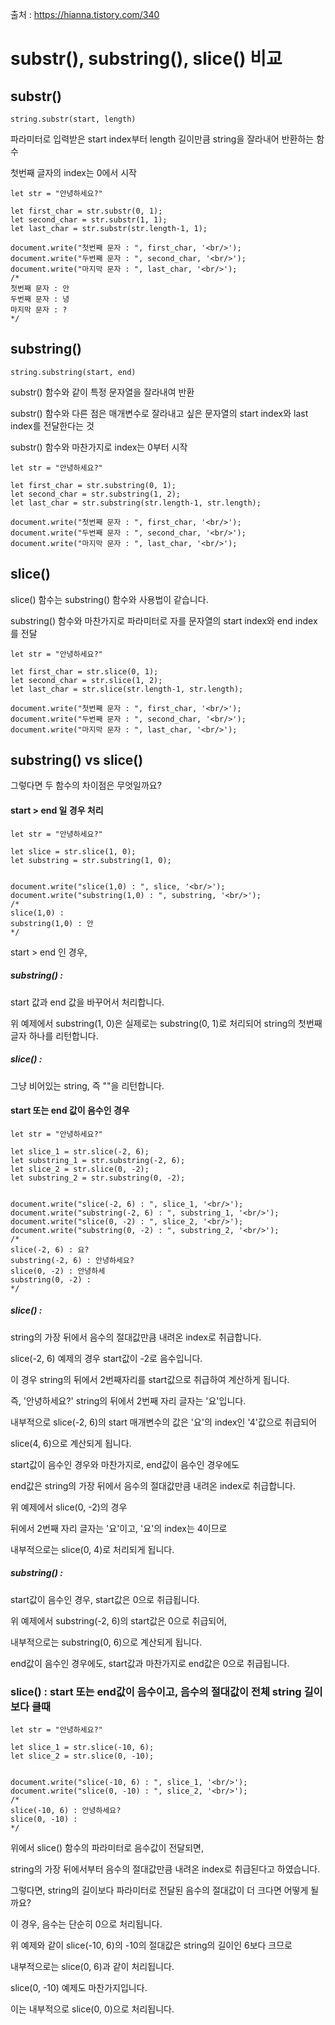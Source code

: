 출처 : https://hianna.tistory.com/340

# substr(), substring(), slice() 비교


## substr() 
```
string.substr(start, length)
```
파라미터로 입력받은 start index부터 length 길이만큼 string을 잘라내어 반환하는 함수

첫번째 글자의 index는 0에서 시작

```
let str = "안녕하세요?"

let first_char = str.substr(0, 1);
let second_char = str.substr(1, 1);
let last_char = str.substr(str.length-1, 1);

document.write("첫번째 문자 : ", first_char, '<br/>');
document.write("두번째 문자 : ", second_char, '<br/>');
document.write("마지막 문자 : ", last_char, '<br/>');
/*
첫번째 문자 : 안
두번째 문자 : 녕
마지막 문자 : ?
*/
```

## substring()

```
string.substring(start, end)
```

substr() 함수와 같이 특정 문자열을 잘라내여 반환

substr() 함수와 다른 점은 매개변수로 잘라내고 싶은 문자열의 start index와 last index를 전달한다는 것

substr() 함수와 마찬가지로 index는 0부터 시작

```
let str = "안녕하세요?"

let first_char = str.substring(0, 1);
let second_char = str.substring(1, 2);
let last_char = str.substring(str.length-1, str.length);

document.write("첫번째 문자 : ", first_char, '<br/>');
document.write("두번째 문자 : ", second_char, '<br/>');
document.write("마지막 문자 : ", last_char, '<br/>');
```

## slice()

slice() 함수는 substring() 함수와 사용법이 같습니다.

substring() 함수와 마찬가지로 파라미터로 자를 문자열의 start index와 end index를 전달

```
let str = "안녕하세요?"

let first_char = str.slice(0, 1);
let second_char = str.slice(1, 2);
let last_char = str.slice(str.length-1, str.length);

document.write("첫번째 문자 : ", first_char, '<br/>');
document.write("두번째 문자 : ", second_char, '<br/>');
document.write("마지막 문자 : ", last_char, '<br/>');
```

## substring() vs slice()

그렇다면 두 함수의 차이점은 무엇일까요?

#### start > end 일 경우 처리
```
let str = "안녕하세요?"

let slice = str.slice(1, 0);
let substring = str.substring(1, 0);


document.write("slice(1,0) : ", slice, '<br/>');
document.write("substring(1,0) : ", substring, '<br/>');
/*
slice(1,0) :
substring(1,0) : 안
*/
```
start > end 인 경우,

##### substring() : 

start 값과 end 값을 바꾸어서 처리합니다.

위 예제에서 substring(1, 0)은 실제로는 substring(0, 1)로 처리되어 string의 첫번째 글자 하나를 리턴합니다.

##### slice() :

그냥 비어있는 string, 즉 ""을 리턴합니다.



#### start 또는 end 값이 음수인 경우

```
let str = "안녕하세요?"

let slice_1 = str.slice(-2, 6);
let substring_1 = str.substring(-2, 6);
let slice_2 = str.slice(0, -2);
let substring_2 = str.substring(0, -2);


document.write("slice(-2, 6) : ", slice_1, '<br/>');
document.write("substring(-2, 6) : ", substring_1, '<br/>');
document.write("slice(0, -2) : ", slice_2, '<br/>');
document.write("substring(0, -2) : ", substring_2, '<br/>');
/*
slice(-2, 6) : 요?
substring(-2, 6) : 안녕하세요?
slice(0, -2) : 안녕하세
substring(0, -2) :
*/
```
##### slice() :

string의 가장 뒤에서 음수의 절대값만큼 내려온 index로 취급합니다.

slice(-2, 6) 예제의 경우 start값이 -2로 음수입니다.

이 경우 string의 뒤에서 2번째자리를 start값으로 취급하여 계산하게 됩니다.

즉, '안녕하세요?' string의 뒤에서 2번째 자리 글자는 '요'입니다.

내부적으로 slice(-2, 6)의 start 매개변수의 값은 '요'의 index인 '4'값으로 취급되어

slice(4, 6)으로 계산되게 됩니다.

 

start값이 음수인 경우와 마찬가지로, end값이 음수인 경우에도

end값은 string의 가장 뒤에서 음수의 절대값만큼 내려온 index로 취급합니다.

위 예제에서 slice(0, -2)의 경우

뒤에서 2번째 자리 글자는 '요'이고, '요'의 index는 4이므로

내부적으로는 slice(0, 4)로 처리되게 됩니다.

 

##### substring() : 

start값이 음수인 경우, start값은 0으로 취급됩니다.

위 예제에서 substring(-2, 6)의 start값은 0으로 취급되어,

내부적으로는 substring(0, 6)으로 계산되게 됩니다.

end값이 음수인 경우에도, start값과 마찬가지로 end값은 0으로 취급됩니다.

### slice() : start 또는 end값이 음수이고, 음수의 절대값이 전체 string 길이보다 클때

```
let str = "안녕하세요?"

let slice_1 = str.slice(-10, 6);
let slice_2 = str.slice(0, -10);


document.write("slice(-10, 6) : ", slice_1, '<br/>');
document.write("slice(0, -10) : ", slice_2, '<br/>');
/*
slice(-10, 6) : 안녕하세요?
slice(0, -10) :
*/
```

위에서 slice() 함수의 파라미터로 음수값이 전달되면, 

string의 가장 뒤에서부터 음수의 절대값만큼 내려온 index로 취급된다고 하였습니다.

그렇다면, string의 길이보다 파라미터로 전달된 음수의 절대값이 더 크다면 어떻게 될까요?

 

이 경우, 음수는 단순히 0으로 처리됩니다.

 

위 예제와 같이 slice(-10, 6)의 -10의 절대값은 string의 길이인 6보다 크므로

내부적으로는 slice(0, 6)과 같이 처리됩니다.

slice(0, -10) 예제도 마찬가지입니다.

이는 내부적으로 slice(0, 0)으로 처리됩니다.


